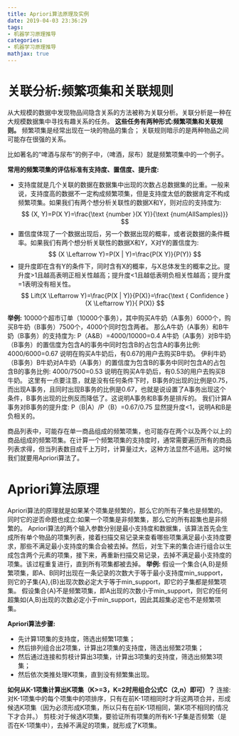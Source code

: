 ```yaml
---
title: Apriori算法原理及实例
date: 2019-04-03 23:36:29
tags:
- 机器学习原理推导
categories:
- 机器学习原理推导
mathjax: true
---
```



# 关联分析:频繁项集和关联规则
从大规模的数据中发现物品间隐含关系的方法被称为关联分析。关联分析是一种在大规模数据集中寻找有趣关系的任务。
**这些任务有两种形式:频繁项集和关联规则。**
频繁项集是经常出现在一块的物品的集合；
关联规则暗示的是两种物品之间可能存在很强的关系。

比如著名的“啤酒与尿布”的例子中，（啤酒，尿布）就是频繁项集中的一个例子。

**常用的频繁项集的评估标准有支持度、置信度、提升度:**
* 支持度就是几个关联的数据在数据集中出现的次数占总数据集的比重。一般来说，支持度高的数据不一定构成频繁项集，但是支持度太低的数据肯定不构成频繁项集。如果我们有两个想分析关联性的数据X和Y，则对应的支持度为:
$$
(X, Y)=P(X Y)=\frac{\text {number }(X Y)}{\text {num(AllSamples)}}
$$
* 置信度体现了一个数据出现后，另一个数据出现的概率，或者说数据的条件概率。如果我们有两个想分析关联性的数据X和Y，X对Y的置信度为:
$$
(X \Leftarrow Y)=P(X | Y)=\frac{P(X Y)}{P(Y)}
$$
* 提升度即在含有Y的条件下，同时含有X的概率，与X总体发生的概率之比。提升度>1且越高表明正相关性越高；提升度<1且越低表明负相关性越高；提升度=1表明没有相关性。
$$
Lift(X \Leftarrow Y)=\frac{P(X | Y)}{P(X)}=\frac{\text { Confidence }(X \Leftarrow Y)}{ P(X)}
$$

**举例:**
10000个超市订单（10000个事务），其中购买A牛奶（A事务）6000个，购买B牛奶（B事务）7500个，4000个同时包含两者。
那么A牛奶（A事务）和B牛奶（B事务）的支持度为:
P（A&B）=4000/10000=0.4
A牛奶（A事务）对B牛奶（B事务）的置信度为包含A的事务中同时包含B的占包含A的事务比例:
4000/6000=0.67
说明在购买A牛奶后，有0.67的用户去购买B牛奶。
伊利牛奶（B事务）B牛奶对A牛奶（A事务）的置信度为包含B的事务中同时包含A的占包含B的事务比例:
4000/7500=0.53
说明在购买A牛奶后，有0.53的用户去购买B牛奶。
这里有一点要注意，就是没有任何条件下时，B事务的出现的比例是0.75，而出现A事务，且同时出现B事务的比例是0.67，也就是说设置了A事务出现这个条件，B事务出现的比例反而降低了。这说明A事务和B事务是排斥的。
我们计算A事务对B事务的提升度:
P（B|A）/P（B）=0.67/0.75
显然提升度<1，说明A和B是负相关的。

商品列表中，可能存在单一商品组成的频繁项集，也可能存在两个以及两个以上的商品组成的频繁项集。在计算一个频繁项集的支持度时，通常需要遍历所有的商品列表求得，但当列表数目成千上万时，计算量过大，这种方法显然不适用。这时候我们就要用Apriori算法了。
# Apriori算法原理
Apriori算法的原理就是如果某个项集是频繁的，那么它的所有子集也是频繁的。同时它的逆否命题也成立:如果一个项集是非频繁集，那么它的所有超集也是非频繁的。
Apriori算法的两个输入参数分别是最小支持度和数据集，该算法首先会生成所有单个物品的项集列表，接着扫描交易记录来查看哪些项集满足最小支持度要求，那些不满足最小支持度的集合会被去掉。然后，对生下来的集合进行组合以生成包含两个元素的项集，接下来，再重新扫描交易记录，去掉不满足最小支持度的项集。该过程重复进行，直到所有项集都被去掉。
**举例:**
假设一个集合{A,B}是频繁项集，即A、B同时出现在一条记录的次数大于等于最小支持度min_support，则它的子集{A},{B}出现次数必定大于等于min_support，即它的子集都是频繁项集。
假设集合{A}不是频繁项集，即A出现的次数小于min_support，则它的任何超集如{A,B}出现的次数必定小于min_support，因此其超集必定也不是频繁项集。

**Apriori算法步骤:**
* 先计算1项集的支持度，筛选出频繁1项集；
* 然后排列组合出2项集，计算出2项集的支持度，筛选出频繁2项集；
* 然后通过连接和剪枝计算出3项集，计算出3项集的支持度，筛选出频繁3项集；
* 然后依次类推处理K项集，直到没有频繁集出现。 

**如何从K-1项集计算出K项集（K>=3，K=2时用组合公式C（2,n）即可）？**
连接:对K-1项集中的每个项集中的项排序，只有在前K-1项相同时才将这两项合并，形成候选K项集（因为必须形成K项集，所以只有在前K-1项相同，第K项不相同的情况下才合并。） 
剪枝:对于候选K项集，要验证所有项集的所有K-1子集是否频繁（是否在K-1项集中），去掉不满足的项集，就形成了K项集。

